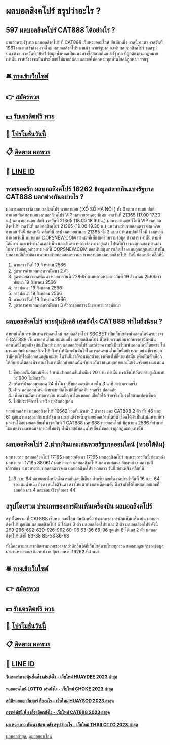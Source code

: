 # ผลบอลสิงคโปร์ สรุปว่าอะไร ?
## 597 ผลบอลสิงคโปร์ CAT888 ได้อย่างไร ?
มาแล้วหวยรัฐบาล ผลบอลสิงคโปร์ ที่ CAT888 เว็บหวยออนไลน์ อันดับหนึ่ง งวดนี้ อ.เต๋า งวดวันที่ 1961 ผลงานเข้าล่าง
งวดใหม่ ผลบอลสิงคโปร์ มาแล้ว หวยรัฐบาล อ.เต๋า ผลบอลสิงคโปร์ ชุดสรุปบน+ล่าง  งวดวันที่ 1961 ข้อมูลทั้งหมดเป็นแนวทางซื้อสลากกินแบ่งรัฐบาล ที่ถูกต้องตามกฏหมายเท่านั้น เราหวังว่าจะเป็นประโยชน์ไม่มากก็น้อย และขอให้คอหวยทุกท่านโชคดีถูกหวย รวยๆ

## 🛎 [ทางเข้าเว็บไซต์](https://bit.ly/3BG5bNw)
## 👉 [สมัครหวย](https://bit.ly/3BG5bNw)
## 💵 [รับเครดิตฟรี หวย](https://bit.ly/3C3mvgS)
## 👑 [โปรโมชั่นวันนี้](https://bit.ly/3C3mvgS)
## 📋 [ติดตาม ผลหวย](https://bit.ly/3C3mvgS)
## 📱 [LINE ID](https://bit.ly/3C3mvgS)

## หวยยอดรัก ผลบอลสิงคโปร์ 16262 ข้อมูลสลากกินแบ่งรัฐบาล CAT888 แตกต่างกันอย่างไร ?
ผลการออกรางวัล ผลบอลสิงคโปร์ หวยฮานอย ( XỔ SỐ HÀ NỘI ) ทั้ง 3 แบบ ฮานอย ปกติฮานอย พิเศษฮานอย ผลบอลสิงคโปร์ VIP
ผลหวยฮานอย พิเศษ งวดวันที่ 21365 (17.00 17.30 น.)
ผลหวยฮานอย ปกติ งวดวันที่ 21365 (18.00 18.30 น.)
ผลหวยฮานอย วีไอพี VIP ผลบอลสิงคโปร์ งวดวันที่ ผลบอลสิงคโปร์ 21365 (19.00 19.30 น.)
 แนวทางถ่ายทอดสดตรวจผล หวยฮานอย วันนี้ ย้อนหลัง คลิ๊กที่นี่ 
สรุป ผลหวยฮานอย 21365 ทั้ง 3 แบบ ( พิเศษปกติวีไอพี ) ผลหวยฮานอยวันนี้
หมายเหตุ OOPSNEW.COM ทำหน้าที่เพียงแค่รวบรวมข้อมูล ข่าวสาร เท่านั้น ตามที่ได้มีการเผยแพร่ทางอินเตอร์เน็ท และผ่านทางหลายช่องทางอยู่แล้ว โปรดใช้วิจารณญาณของท่านเอง ในการรับข้อมูลข่าวสารเหล่านี้ OOPSNEW.COM ขอสนับสนุนการเสี่ยงโชคแบบถูกกฎหมายเท่านั้น
บทความที่เกี่ยวข้อง
แนวทางถ่ายทอดสดตรวจผล หวยฮานอย ผลบอลสิงคโปร์ วันนี้ ย้อนหลัง คลิ๊กที่นี่
1. หวยลาววันที่ 19 สิงหาคม 2566
2. สูตรการคำนวณหาลาวพัฒนา 2 ตัว
3. สูตรหวยลาวงวดพัฒนา หวยลาววันนี้ 22865 ห้ามพลาดหวยลาววันที่ 19 สิงหาคม 2566ลาวพัฒนา 19 สิงหาคม 2566
4. ลาวพัฒนา 19 สิงหาคม 2566
5. ลาวพัฒนา 19 สิงหาคม 2566
6. หวยลาววันที่ 19 สิงหาคม 2566
7. สูตรการคำนวณหาลาวพัฒนา 3 ตัวการออกรางวัลของหวยลาวพัฒนา

## ผลบอลสิงคโปร์ หวยหุ้นนิเคอิ เล่นยังไง CAT888 ทำไมถึงนิยม ?
ค่ายพนันในการเล่นบาคาร่าออนไลน์ ผลบอลสิงคโปร์ SBOBET เป็นเว็บไซต์พนันออนไลน์ครบวงจร ที่ CAT888 เว็บหวยออนไลน์ อันดับหนึ่ง ผลบอลสิงคโปร์ ที่ได้รับความนิยมจากบรรดานักพนันออนไลน์ในยุคปัจจุบันเป็นอย่างมาก ผลบอลสิงคโปร์ และด้วยความที่เป็นเว็บพนันออนไลน์โดยตรง ไม่ผ่านเอเย่นต์ ผลบอลสิงคโปร์ จึงทำให้นักพนันมั่นใจในการเล่นพนันในเว็บนี้อย่างมาก อย่างที่เราบอกว่ามีค่ายให้ได้เลือกเล่นอยู่มากมาย ในวันนี้เราก็จะมายกตัวอย่างเพียงไม่กี่ค่ายเท่านั้น เพื่อเป็นตัวเลือกให้กับท่านได้ลองพิจารณาในการเลือกค่ายเล่นกัน รับประกันว่าสนุกทุกค่ายและได้เงินจริงอย่างแน่นอน
1. ซื้อหวยเริ่มต้นแค่เพียง 1 บาท ฝากถอนขั้นต่ำเพียง 20 บาท เท่านั้น ทางเว็บให้อัตราจ่ายสูงถึงบาทละ 900 ไม่มีเลขอั้น
2. บริการฝากถอนตลอด 24 ชั่วโมง ปรับยอดเครดิตภายใน 3 นาที สะดวกรวดเร็ว
3. ฝาก-ถอนออนไลน์ ด้วยระบบอัตโนมัติที่ทันสมัย รวดเร็ว ปลอดภัย
4. เพิ่มความมั่นคงทางการเงิน หมดปัญหาโดนหลอก เชื่อถือได้ จ่ายจริง โปร่งใสล้านเปอร์เซ็นต์
5. ไม่มีประวัติการโกงหรือ ทุจริตต่อผู้เล่น

หวยน๊อคเอ้าท์ ผลบอลสิงคโปร์ 16662 งวดที่แล้วเข้า 3 ตัวตรง และ CAT888 2 ตัว ทั้ง 46 และ 61 ชุดแนวทางสลากกินแบ่งรัฐบาล ผลงานดีงวดนี้ ดูหวยน๊อคเอ้าท์ได้ที่นี่ เรียกได้ว่าเป็นสำนักหวยที่ทำผลงานได้อย่างยอดเยี่ยมในงวดวันที่ 1 CAT888 แคท888 หวยออนไลน์ มิถุนายน 2566 ที่ผ่านมา ไม่แพ้ตารางเลขเด่นจากหวยไทยรัฐ ทั้งนี้ขอสนับสนุนให้เสี่ยงโชคอย่างถูกกฎหมายเท่านั้น

## ผลบอลสิงคโปร์ 2.ฝากเงินและเล่นหวยรัฐบาลออนไลน์ (หวยใต้ดิน)
ผลหวยลาว ผลบอลสิงคโปร์ 17165 ผลหวยพัฒนา 17165 ผลบอลสิงคโปร์ ผลหวยลาววันนี้ ย้อนหลัง
ผลหวยลาว 17165 880617
 ผลหวยลาว ผลบอลสิงคโปร์ ผลหวยพัฒนา ย้อนหลัง 
บทความที่เกี่ยวข้อง
 แนวทางถ่ายทอดสดตรวจผล ผลบอลสิงคโปร์ หวยลาว วันนี้ ย้อนหลัง คลิ๊กที่นี่  
1. 6 ก.ย. 64 หลายคนตั้งหน้าตั้งตารอกันเลยทีเดียว สำหรับเลขเด็ดงวดประจำวันที่ 16 ก.ย. 64 ของ แม่น้ำหนึ่ง ภิรดา ธนโชติจินดา สาวให้แนวทางเลขเด็ดคนดัง ซึ่งเจ้าตัวได้ไลฟ์สดบอกเลขที่ชอบคือ เลข 4 และชอบจริงๆคือเลข 44

## สรุปโดยรวม ประเภทของการฝันเห็นเครื่องบิน ผลบอลสิงคโปร์
สรุปโดยรวม ที่ CAT888 เว็บหวยออนไลน์ อันดับหนึ่ง ประเภทของการฝันเห็นเครื่องบิน ผลบอลสิงคโปร์ ชุดเด่น ผลบอลสิงคโปร์ 6 ได้เลข 3 ตัว ผลบอลสิงคโปร์ และ 2 ตัว ผลบอลสิงคโปร์ ดังนี้
269-296-692-629-926-962
60-06
63-36
69-96
ชุดเด่น 8 ได้เลข 2 ตัว ผลบอลสิงคโปร์ ดังนี้
83-38
85-58
86-68

ทั้งนี้คอหวยสามารถติดตามหวยซองจากสำนักอื่นได้ที่เว็บไซต์หวยไทยทุกงวด
ขอขอบคุณเจ้าของข้อมูล
ผลงานหวยจอมขมังเวทย์งวด ลุ้นรวยหวย 16262 ที่ผ่านมา

## 🛎 [ทางเข้าเว็บไซต์](https://bit.ly/3BG5bNw)
## 👉 [สมัครหวย](https://bit.ly/3BG5bNw)
## 💵 [รับเครดิตฟรี หวย](https://bit.ly/3C3mvgS)
## 👑 [โปรโมชั่นวันนี้](https://bit.ly/3C3mvgS)
## 📋 [ติดตาม ผลหวย](https://bit.ly/3C3mvgS)
## 📱 [LINE ID](https://bit.ly/3C3mvgS)

#### [วิเคราะห์หวยหุ้นฮั่งเส็ง เล่นยังไง - เว็บใหม่ HUAYDEE 2023 ล่าสุด](https://atom.io/themes/วิเคราะห์หวยหุ้นฮั่งเส็ง%20เล่นยังไง%20-%20เว็บใหม่%20huaydee%202023%20ล่าสุด)
#### [หวยออนไลน์ LOTTO เล่นยังไง - เว็บใหม่ CHOKE 2023 ล่าสุด](https://atom.io/themes/หวยออนไลน์%20lotto%20เล่นยังไง%20-%20เว็บใหม่%20choke%202023%20ล่าสุด)
#### [สถิติหวยออกวันศุกร์ คืออะไร - เว็บใหม่ HUAYSOD 2023 ล่าสุด](https://atom.io/themes/สถิติหวยออกวันศุกร์%20คืออะไร%20-%20เว็บใหม่%20huaysod%202023%20ล่าสุด)
#### [กราฟ ดัชนี ฮั่ ง เส็ง เลือกยังไง - เว็บใหม่ CAT888 2023 ล่าสุด](https://atom.io/themes/กราฟ%20ดัชนี%20ฮั่%20ง%20เส็ง%20เลือกยังไง%20-%20เว็บใหม่%20cat888%202023%20ล่าสุด)
#### [ผล หวย ลาว พัฒนา ย้อน หลัง สรุปว่าอะไร - เว็บใหม่ THAILOTTO 2023 ล่าสุด](https://atom.io/themes/ผล%20หวย%20ลาว%20พัฒนา%20ย้อน%20หลัง%20สรุปว่าอะไร%20-%20เว็บใหม่%20thailotto%202023%20ล่าสุด)

[ผลบอลล่าสุด](https://siamsport.tv "ผลบอลล่าสุด"), [ดูบอลออนไลน์](https://siamsport.tv/ดูบอลสด "ดูบอลออนไลน์")